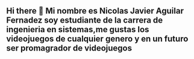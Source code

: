 ## Hi there 👋 Mi nombre es Nicolas Javier Aguilar Fernadez soy estudiante de la carrera de ingenieria en sistemas,me gustas los videojuegos de cualquier genero y en un futuro ser promagrador de videojuegos  

<!--
**2Nicolas4/2Nicolas4** is a ✨ _special_ ✨ repository because its `README.md` (this file) appears on your GitHub profile.

Here are some ideas to get you started:

- 🔭 I’m currently working on ... 
Actualmente soy estudiante 
- 🌱 I’m currently learning ...

- 👯 I’m looking to collaborate on ...
- 🤔 I’m looking for help with ...
- 💬 Ask me about ...
- 📫 How to reach me: ...
- 😄 Pronouns: ...
- ⚡ Fun fact: ...
-->
